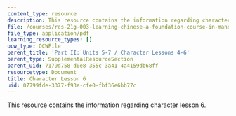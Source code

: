 ```yaml
---
content_type: resource
description: This resource contains the information regarding character lesson 6.
file: /courses/res-21g-003-learning-chinese-a-foundation-course-in-mandarin-spring-2011/07799fde3377f93ecfe0fbf36e6bb77c_MITRES_21G_003S11_char06.pdf
file_type: application/pdf
learning_resource_types: []
ocw_type: OCWFile
parent_title: 'Part II: Units 5-7 / Character Lessons 4-6'
parent_type: SupplementalResourceSection
parent_uid: 7179d758-d0e8-355c-3a41-4a4159db68ff
resourcetype: Document
title: Character Lesson 6
uid: 07799fde-3377-f93e-cfe0-fbf36e6bb77c
---
```

This resource contains the information regarding character lesson 6.

